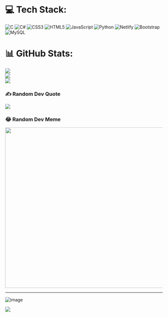


# 💻 Tech Stack:
![C](https://img.shields.io/badge/c-%2300599C.svg?style=plastic&logo=c&logoColor=white) ![C#](https://img.shields.io/badge/c%23-%23239120.svg?style=plastic&logo=c-sharp&logoColor=white) ![CSS3](https://img.shields.io/badge/css3-%231572B6.svg?style=plastic&logo=css3&logoColor=white) ![HTML5](https://img.shields.io/badge/html5-%23E34F26.svg?style=plastic&logo=html5&logoColor=white) ![JavaScript](https://img.shields.io/badge/javascript-%23323330.svg?style=plastic&logo=javascript&logoColor=%23F7DF1E) ![Python](https://img.shields.io/badge/python-3670A0?style=plastic&logo=python&logoColor=ffdd54) ![Netlify](https://img.shields.io/badge/netlify-%23000000.svg?style=plastic&logo=netlify&logoColor=#00C7B7) ![Bootstrap](https://img.shields.io/badge/bootstrap-%23563D7C.svg?style=plastic&logo=bootstrap&logoColor=white) ![MySQL](https://img.shields.io/badge/mysql-%2300f.svg?style=plastic&logo=mysql&logoColor=white)
# 📊 GitHub Stats:
![](https://github-readme-stats.vercel.app/api?username=selinpir&theme=nightowl&hide_border=false&include_all_commits=false&count_private=false)<br/>
![](https://github-readme-streak-stats.herokuapp.com/?user=selinpir&theme=nightowl&hide_border=false)<br/>
![](https://github-readme-stats.vercel.app/api/top-langs/?username=selinpir&theme=nightowl&hide_border=false&include_all_commits=false&count_private=false&layout=compact)

### ✍️ Random Dev Quote
![](https://quotes-github-readme.vercel.app/api?type=vetical&theme=tokyonight)

### 😂 Random Dev Meme
<img src="https://rm.up.railway.app/" width="512px"/>

---
![image](https://user-images.githubusercontent.com/113732977/228951399-70068fba-cccb-4463-9635-d8508d38654b.png)

[![](https://visitcount.itsvg.in/api?id=selinpir&icon=0&color=5)](https://visitcount.itsvg.in)

<!-- Proudly created with GPRM ( https://gprm.itsvg.in ) -->
